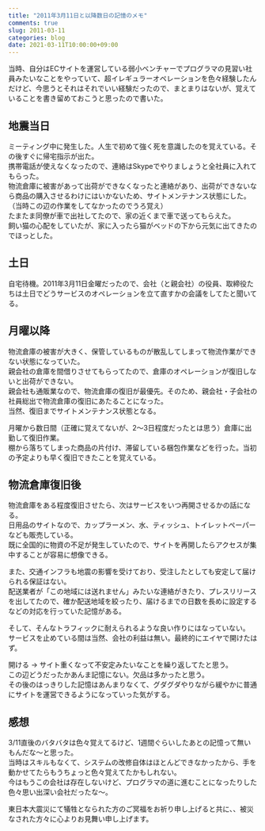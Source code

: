 ```yaml
---
title: "2011年3月11日と以降数日の記憶のメモ"
comments: true
slug: 2011-03-11
categories: blog
date: 2021-03-11T10:00:00+09:00
---
```


当時、自分はECサイトを運営している弱小ベンチャーでプログラマの見習い社員みたいなことをやっていて、超イレギュラーオペレーションを色々経験したんだけど、今思うとそれはそれでいい経験だったので、まとまりはないが、覚えていることを書き留めておこうと思ったので書いた。

## 地震当日

ミーティング中に発生した。人生で初めて強く死を意識したのを覚えている。その後すぐに帰宅指示が出た。    
携帯電話が使えなくなったので、連絡はSkypeでやりましょうと全社員に入れてもらった。  
物流倉庫に被害があって出荷ができなくなったと連絡があり、出荷ができないなら商品の購入させるわけにはいかないため、サイトメンテナンス状態にした。（当時この辺の作業をしてなかったのでうろ覚え）  
たまたま同僚が車で出社してたので、家の近くまで車で送ってもらえた。  
飼い猫の心配をしていたが、家に入ったら猫がベッドの下から元気に出てきたのでほっとした。

## 土日

自宅待機。2011年3月11日金曜だったので、会社（と親会社）の役員、取締役たちは土日でどうサービスのオペレーションを立て直すかの会議をしてたと聞いてる。

## 月曜以降

物流倉庫の被害が大きく、保管しているものが散乱してしまって物流作業ができない状態になっていた。  
親会社の倉庫を間借りさせてもらってたので、倉庫のオペレーションが復旧しないと出荷ができない。  
親会社も通販業なので、物流倉庫の復旧が最優先。そのため、親会社・子会社の社員総出で物流倉庫の復旧にあたることになった。  
当然、復旧までサイトメンテナンス状態となる。

月曜から数日間（正確に覚えてないが、2〜3日程度だったとは思う）倉庫に出勤して復旧作業。  
棚から落ちてしまった商品の片付け、滞留している梱包作業などを行った。当初の予定よりも早く復旧できたことを覚えている。

## 物流倉庫復旧後

物流倉庫をある程度復旧させたら、次はサービスをいつ再開させるかの話になる。  
日用品のサイトなので、カップラーメン、水、ティッシュ、トイレットペーパーなども販売している。  
既に全国的に物資の不足が発生していたので、サイトを再開したらアクセスが集中することが容易に想像できる。

また、交通インフラも地震の影響を受けており、受注したとしても安定して届けられる保証はない。  
配送業者が「この地域には送れません」みたいな連絡がきたり、プレスリリースを出してたので、確か配送地域を絞ったり、届けるまでの日数を長めに設定するなどの対応を行っていた記憶がある。

そして、そんなトラフィックに耐えられるような良い作りにはなっていない。  
サービスを止めている間は当然、会社の利益は無い。最終的にエイヤで開けたはず。

開ける -> サイト重くなって不安定みたいなことを繰り返してたと思う。  
この辺どうだったかあんま記憶にない。欠品は多かったと思う。  
その後のはっきりした記憶はあんまりなくて、グダグダやりながら緩やかに普通にサイトを運営できるようになっていった気がする。

## 感想

3/11直後のバタバタは色々覚えてるけど、1週間ぐらいしたあとの記憶って無いもんだな〜と思った。  
当時はスキルもなくて、システムの改修自体はほとんどできなかったから、手を動かせてたらもうちょっと色々覚えてたかもしれない。  
今はもうこの会社は存在しないけど、プログラマの道に進むことになったりした色々思い出深い会社だったな〜。

東日本大震災にて犠牲となられた方のご冥福をお祈り申し上げると共に、、被災なされた方々に心よりお見舞い申し上げます。
